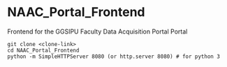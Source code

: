 # NAAC_Portal_Frontend
Frontend for the GGSIPU Faculty Data Acquisition Portal Portal

```
git clone <clone-link>
cd NAAC_Portal_Frontend
python -m SimpleHTTPServer 8080 (or http.server 8080) # for python 3
```
